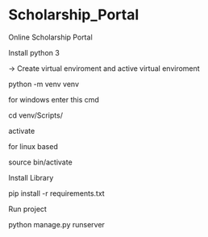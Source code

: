 # Scholarship_Portal
Online Scholarship Portal

Install python 3

-> Create virtual enviroment and active virtual enviroment

python -m venv venv 

for windows enter this cmd

  cd venv/Scripts/
  
  activate

for linux based

  source bin/activate
  

Install Library

pip install -r requirements.txt 

Run project

python manage.py runserver
